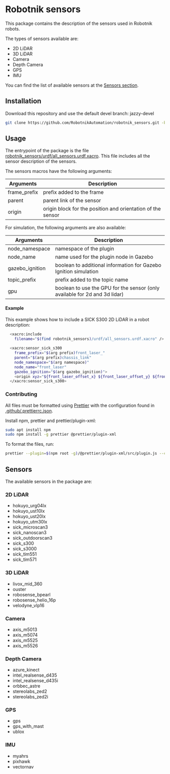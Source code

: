# Robotnik sensors

This package contains the description of the sensors used in Robotnik robots.

The types of sensors available are:
- 2D LiDAR
- 3D LiDAR
- Camera
- Depth Camera
- GPS
- IMU

You can find the list of available sensors at the [Sensors section](#sensors).

## Installation

Download this repository and use the default devel branch: jazzy-devel

```bash
git clone https://github.com/RobotnikAutomation/robotnik_sensors.git -b jazzy-devel
```

## Usage

The entrypoint of the package is the file [robotnik_sensors/urdf/all_sensors.urdf.xacro](robotnik_sensors/urdf/all_sensors.urdf.xacro). This file includes all the sensor description of the sensors.

The sensors macros have the following arguments:

| Arguments      	| Description                                                                   	|
|----------------	|-------------------------------------------------------------------------------	|
| frame_prefix   	| prefix added to the frame                                                     	|
| parent         	| parent link of the sensor                                                     	|
| origin         	| origin block for the position and orientation of the sensor                   	|

For simulation, the following arguments are also available:

| Arguments      	| Description                                                                   	|
|----------------	|-------------------------------------------------------------------------------	|
| node_namespace 	| namespace of the plugin                                                       	|
| node_name      	| name used for the plugin node in Gazebo                                       	|
| gazebo_ignition	| boolean to additional information for Gazebo Ignition simulation                              |
| topic_prefix   	| prefix added to the topic name                                                	|
| gpu             | boolean to use the GPU for the sensor (only available for 2d and 3d lidar)      |


#### Example

This example shows how to include a SICK S300 2D LiDAR in a robot description:

```sh
  <xacro:include
    filename="$(find robotnik_sensors)/urdf/all_sensors.urdf.xacro" />
  
  <xacro:sensor_sick_s300
    frame_prefix="$(arg prefix)front_laser_"
    parent="$(arg prefix)chassis_link"
    node_namespace="$(arg namespace)"
    node_name="front_laser"
    gazebo_ignition="$(arg gazebo_ignition)">
    <origin xyz="${front_laser_offset_x} ${front_laser_offset_y} ${front_laser_offset_z}" rpy="0 ${-PI} ${-3/4*PI}" />
  </xacro:sensor_sick_s300>
```

### Contributing

All files must be formatted using [Prettier](https://prettier.io/) with the configuration found in [.github/.prettierrc.json](.github/.prettierrc.json).

Install npm, prettier and prettier/plugin-xml:

```bash
sudo apt install npm
sudo npm install -g prettier @prettier/plugin-xml
```

To format the files, run:

```bash
prettier --plugin=$(npm root -g)/@prettier/plugin-xml/src/plugin.js --config .github/.prettierrc.json --write "robotnik_sensors/urdf/**/*.{xml,xacro,urdf}"
```

## Sensors

The available sensors in the package are:

### 2D LiDAR

- hokuyo_urg04lx
- hokuyo_ust10lx
- hokuyo_ust20lx
- hokuyo_utm30lx
- sick_microscan3
- sick_nanoscan3
- sick_outdoorscan3
- sick_s300
- sick_s3000
- sick_tim551
- sick_tim571

### 3D LiDAR

- livox_mid_360
- ouster
- robosense_bpearl
- robosense_helio_16p
- velodyne_vlp16

### Camera

- axis_m5013
- axis_m5074
- axis_m5525
- axis_m5526

### Depth Camera

- azure_kinect
- intel_realsense_d435
- intel_realsense_d435i
- orbbec_astre
- stereolabs_zed2
- stereolabs_zed2i

### GPS

- gps
- gps_with_mast
- ublox

### IMU

- myahrs
- pixhawk
- vectornav